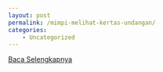 ```yaml
---
layout: post
permalink: /mimpi-melihat-kertas-undangan/
categories:
    - Uncategorized
---
```


[Baca Selengkapnya](/01)